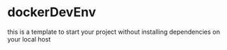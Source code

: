 # dockerDevEnv
this is a template to start your project without installing dependencies on your local host
